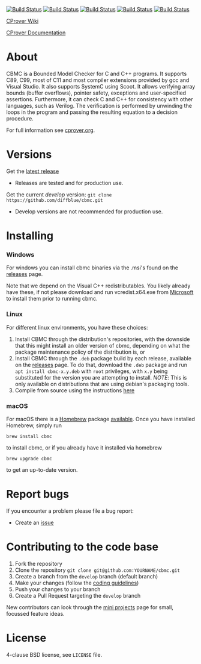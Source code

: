 [![Build Status][travis_img]][travis]
[![Build Status][codebuild_img]][codebuild]
[![Build Status][codebuild_windows_img]][codebuild_windows]
[![Build Status][coverity_img]][coverity]
[![Build Status][codecov_img]][codecov]

[CProver Wiki](http://www.cprover.org/wiki)

[CProver Documentation](http://cprover.diffblue.com)

About
=====

CBMC is a Bounded Model Checker for C and C++ programs. It supports C89, C99,
most of C11 and most compiler extensions provided by gcc and Visual Studio. It
also supports SystemC using Scoot. It allows verifying array bounds (buffer
overflows), pointer safety, exceptions and user-specified assertions.
Furthermore, it can check C and C++ for consistency with other languages, such
as Verilog. The verification is performed by unwinding the loops in the program
and passing the resulting equation to a decision procedure.

For full information see [cprover.org](http://www.cprover.org/cbmc).

Versions
========

Get the [latest release](https://github.com/diffblue/cbmc/releases)
* Releases are tested and for production use.

Get the current *develop* version: `git clone https://github.com/diffblue/cbmc.git`
* Develop versions are not recommended for production use.

Installing
==========

### Windows

For windows you can install cbmc binaries via the .msi's found on the
[releases](https://github.com/diffblue/cbmc/releases) page.

Note that we depend on the Visual C++ redistributables. You likely
already have these, if not please download and run vcredist.x64.exe from
[Microsoft](https://support.microsoft.com/en-gb/help/2977003/the-latest-supported-visual-c-downloads) to install them prior to running
cbmc.

### Linux

For different linux environments, you have these choices:

1. Install CBMC through the distribution's repositories, with the downside
   that this might install an older version of cbmc, depending on what the
   package maintenance policy of the distribution is, or
2. Install CBMC through the `.deb` package build by each release, available
   on the [releases](https://github.com/diffblue/cbmc/releases) page. To
   do that, download the `.deb` package and run `apt install cbmc-x.y.deb`
   with `root` privileges, with `x.y` being substituted for the version
   you are attempting to install.
   *NOTE*: This is only available on distributions that are using debian's
   packaging tools.
3. Compile from source using the instructions [here](COMPILING.md)

### macOS

For macOS there is a [Homebrew](https://brew.sh) package
[available](https://formulae.brew.sh/formula/cbmc). Once you have installed
Homebrew, simply run

    brew install cbmc

to install cbmc, or if you already have it installed via homebrew

    brew upgrade cbmc

to get an up-to-date version.

Report bugs
===========

If you encounter a problem please file a bug report:
* Create an [issue](https://github.com/diffblue/cbmc/issues)

Contributing to the code base
=============================

1. Fork the repository
2. Clone the repository `git clone git@github.com:YOURNAME/cbmc.git`
3. Create a branch from the `develop` branch (default branch)
4. Make your changes (follow the [coding guidelines](https://github.com/diffblue/cbmc/blob/develop/CODING_STANDARD.md))
5. Push your changes to your branch
6. Create a Pull Request targeting the `develop` branch

New contributors can look through the [mini
projects](https://github.com/diffblue/cbmc/blob/develop/MINI-PROJECTS.md)
page for small, focussed feature ideas.

License
=======
4-clause BSD license, see `LICENSE` file.

[travis]: https://travis-ci.org/diffblue/cbmc
[travis_img]: https://travis-ci.org/diffblue/cbmc.svg?branch=master
[codebuild]: https://us-east-1.console.aws.amazon.com/codesuite/codebuild/projects/cbmc/history?region=us-east-1
[codebuild_img]: https://codebuild.us-east-1.amazonaws.com/badges?uuid=eyJlbmNyeXB0ZWREYXRhIjoiajhxcmNGUEgyV0xZa2ZFaVd3czJmbm1DdEt3QVdJRVdZaGJuMTUwOHFrZUM3eERwS1g4VEQ3Ymw3bmFncldVQXArajlYL1pXbGZNVTdXdndzUHU4Ly9JPSIsIml2UGFyYW1ldGVyU3BlYyI6IkVUUEdWVEt0SUFONlhyNVAiLCJtYXRlcmlhbFNldFNlcmlhbCI6MX0%3D&branch=develop
[codebuild_windows]: https://us-east-1.console.aws.amazon.com/codesuite/codebuild/projects/cbmc-windows/history?region=us-east-1
[codebuild_windows_img]: https://codebuild.us-east-1.amazonaws.com/badges?uuid=eyJlbmNyeXB0ZWREYXRhIjoiTFQ4Q0lCSEc1Rk5NcmlzaFZDdU44Vk8zY0c1VCtIVWMwWnJMRitmVFI5bE94Q3dhekVPMWRobFU2Q0xTTlpDSWZUQ3J1eksrWW1rSll1OExXdll2bExZPSIsIml2UGFyYW1ldGVyU3BlYyI6InpqcloyaEdxbjBiQUtvNysiLCJtYXRlcmlhbFNldFNlcmlhbCI6MX0%3D&branch=develop
[coverity]: https://scan.coverity.com/projects/diffblue-cbmc
[coverity_img]: https://scan.coverity.com/projects/13552/badge.svg
[codecov]: https://codecov.io/gh/diffblue/cbmc
[codecov_img]: https://codecov.io/gh/diffblue/cbmc/branch/develop/graphs/badge.svg

